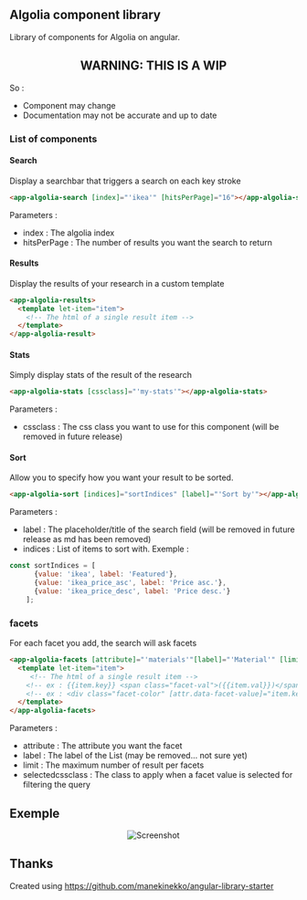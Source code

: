 ## Algolia component library

Library of components for Algolia on angular.

  <h2 align="center">WARNING: THIS IS A WIP</h2>

So :
* Component may change
* Documentation may not be accurate and up to date

### List of components

#### Search
Display a searchbar that triggers a search on each key stroke
```html
<app-algolia-search [index]="'ikea'" [hitsPerPage]="16"></app-algolia-search>
```
Parameters :
* index : The algolia index
* hitsPerPage : The number of results you want the search to return


#### Results
Display the results of your research in a custom template
```html
<app-algolia-results>
  <template let-item="item">
    <!-- The html of a single result item -->
  </template>
</app-algolia-result>
```

#### Stats
Simply display stats of the result of the research
```html
<app-algolia-stats [cssclass]="'my-stats'"></app-algolia-stats>
```
Parameters :
* cssclass : The css class you want to use for this component (will be removed in future release)

#### Sort
Allow you to specify how you want your result to be sorted.
```html
<app-algolia-sort [indices]="sortIndices" [label]="'Sort by'"></app-algolia-sort>
```
Parameters :
* label : The placeholder/title of the search field (will be removed in future release as md has been removed)
* indices : List of items to sort with. Exemple :
```javascript
const sortIndices = [
      {value: 'ikea', label: 'Featured'},
      {value: 'ikea_price_asc', label: 'Price asc.'},
      {value: 'ikea_price_desc', label: 'Price desc.'}
    ];
```

### facets
For each facet you add, the search will ask facets
```html
<app-algolia-facets [attribute]="'materials'"[label]="'Material'" [limit]="'10'" [selectedcssclass]="'selected-filter'">
  <template let-item="item">
     <!-- The html of a single result item -->
    <!-- ex : {{item.key}} <span class="facet-val">({{item.val}})</span> -->
    <!-- ex : <div class="facet-color" [attr.data-facet-value]="item.key">&nbsp;</div> -->
  </template>
</app-algolia-facets>
```
Parameters :
* attribute : The attribute you want the facet
* label : The label of the List (may be removed... not sure yet)
* limit : The maximum number of result per facets
* selectedcssclass : The class to apply when a facet value is selected for filtering the query


## Exemple
<p align="center">
  <img src="http://oleplus.free.fr/screenshots/algolia-angular-components.png" alt="Screenshot" />
</p>

## Thanks
Created using https://github.com/manekinekko/angular-library-starter
